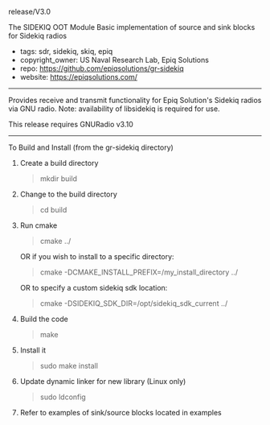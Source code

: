 release/V3.0

The SIDEKIQ OOT Module
Basic implementation of source and sink blocks for Sidekiq radios
- tags: sdr, sidekiq, skiq, epiq
- copyright_owner: US Naval Research Lab, Epiq Solutions
- repo: https://github.com/epiqsolutions/gr-sidekiq
- website: https://epiqsolutions.com/ 

---
Provides receive and transmit functionality for Epiq Solution's Sidekiq radios via
GNU radio.  Note: availability of libsidekiq is required for use.

This release requires GNURadio v3.10

---
To Build and Install (from the gr-sidekiq directory)
  1) Create a build directory
      > mkdir build
  2) Change to the build directory
      > cd build
  3) Run cmake 
      > cmake ../

        OR if you wish to install to a specific directory:

      > cmake -DCMAKE_INSTALL_PREFIX=/my_install_directory ../

        OR to specify a custom sidekiq sdk location:

      > cmake -DSIDEKIQ_SDK_DIR=/opt/sidekiq_sdk_current ../
  4) Build the code
      > make
  5) Install it
      > sudo make install
  6) Update dynamic linker for new library (Linux only)
      > sudo ldconfig
  7) Refer to examples of sink/source blocks located in examples
